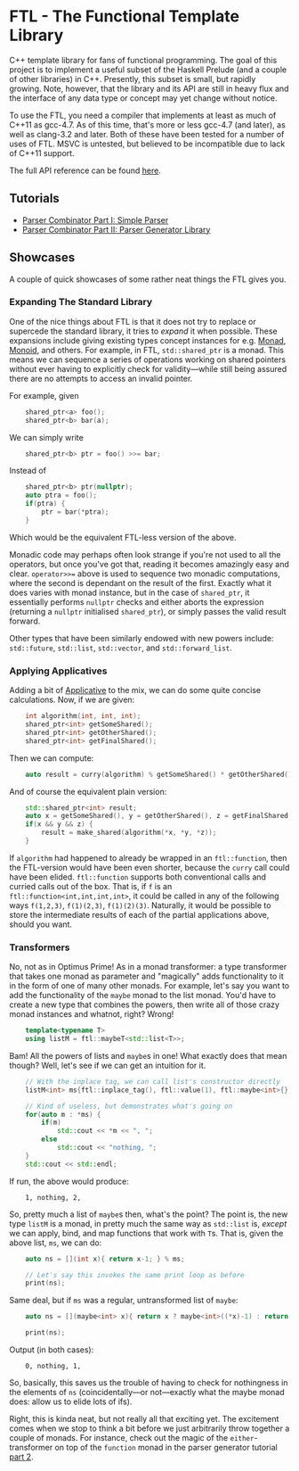 FTL - The Functional Template Library
=====================================

C++ template library for fans of functional programming. The goal of this project is to implement a useful subset of the Haskell Prelude (and a couple of other libraries) in C++. Presently, this subset is small, but rapidly growing. Note, however, that the library and its API are still in heavy flux and the interface of any data type or concept may yet change without notice.

To use the FTL, you need a compiler that implements at least as much of C++11 as gcc-4.7. As of this time, that's more or less gcc-4.7 (and later), as well as clang-3.2 and later. Both of these have been tested for a number of uses of FTL. MSVC is untested, but believed to be incompatible due to lack of C++11 support.

The full API reference can be found [here](http://libftl.org/api/).

Tutorials
---------
* [Parser Combinator Part I: Simple Parser](docs/Parsec-I.md)
* [Parser Combinator Part II: Parser Generator Library](docs/Parsec-II.md)

Showcases
---------
A couple of quick showcases of some rather neat things the FTL gives you.

### Expanding The Standard Library
One of the nice things about FTL is that it does not try to replace or supercede the standard library, it tries to _expand_ it when possible. These expansions include giving existing types concept instances for e.g. [Monad](Monad.md), [Monoid](Monoid.md), and others. For example, in FTL, `std::shared_ptr` is a monad. This means we can sequence a series of operations working on shared pointers without ever having to explicitly check for validity&mdash;while still being assured there are no attempts to access an invalid pointer.

For example, given
```cpp
    shared_ptr<a> foo();
    shared_ptr<b> bar(a);
```

We can simply write
```cpp
    shared_ptr<b> ptr = foo() >>= bar;
```

Instead of
```cpp
    shared_ptr<b> ptr(nullptr);
    auto ptra = foo();
    if(ptra) {
        ptr = bar(*ptra);
    }
```

Which would be the equivalent FTL-less version of the above.

Monadic code may perhaps often look strange if you're not used to all the operators, but once you've got that, reading it becomes amazingly easy and clear. `operator>>=` above is used to sequence two monadic computations, where the second is dependant on the result of the first. Exactly what it does varies with monad instance, but in the case of `shared_ptr`, it essentially performs `nullptr` checks and either aborts the expression (returning a `nullptr` initialised `shared_ptr`), or simply passes the valid result forward.

Other types that have been similarly endowed with new powers include: `std::future`, `std::list`, `std::vector`, and `std::forward_list`.

### Applying Applicatives
Adding a bit of [Applicative](Applicative.md) to the mix, we can do some quite concise calculations. Now, if we are given:
```cpp
    int algorithm(int, int, int);
    shared_ptr<int> getSomeShared();
    shared_ptr<int> getOtherShared();
    shared_ptr<int> getFinalShared();
```

Then we can compute:
```cpp
    auto result = curry(algorithm) % getSomeShared() * getOtherShared() * getFinalShared();
```

And of course the equivalent plain version:
```cpp
    std::shared_ptr<int> result;
    auto x = getSomeShared(), y = getOtherShared(), z = getFinalShared();
    if(x && y && z) {
        result = make_shared(algorithm(*x, *y, *z));
    }
```

If `algorithm` had happened to already be wrapped in an `ftl::function`, then the FTL-version would have been even shorter, because the `curry` call could have been elided. `ftl::function` supports both conventional calls and curried calls out of the box. That is, if `f` is an `ftl::function<int,int,int,int>`, it could be called in any of the following ways `f(1,2,3)`, `f(1)(2,3)`, `f(1)(2)(3)`. Naturally, it would be possible to store the intermediate results of each of the partial applications above, should you want.

### Transformers
No, not as in Optimus Prime! As in a monad transformer: a type transformer that takes one monad as parameter and "magically" adds functionality to it in the form of one of many other monads. For example, let's say you want to add the functionality of the `maybe` monad to the list monad. You'd have to create a new type that combines the powers, then write all of those crazy monad instances and whatnot, right? Wrong!

```cpp
    template<typename T>
    using listM = ftl::maybeT<std::list<T>>;
```
Bam! All the powers of lists and `maybe`s in one! What exactly does that mean though? Well, let's see if we can get an intuition for it.

```cpp
    // With the inplace tag, we can call list's constructor directly
    listM<int> ms{ftl::inplace_tag(), ftl::value(1), ftl::maybe<int>{}, ftl::value(2)};

    // Kind of useless, but demonstrates what's going on
    for(auto m : *ms) {
        if(m)
            std::cout << *m << ", ";
        else
            std::cout << "nothing, ";
    }
    std::cout << std::endl;
```
If run, the above would produce:
```
    1, nothing, 2, 
```
So, pretty much a list of `maybe`s then, what's the point? The point is, the new type `listM` is a monad, in pretty much the same way as `std::list` is, _except_ we can apply, bind, and map functions that work with `T`s. That is, given the above list, `ms`, we can do:

```cpp
    auto ns = [](int x){ return x-1; } % ms;

    // Let's say this invokes the same print loop as before
    print(ns);
``` 
Same deal, but if `ms` was a regular, untransformed list of `maybe`:
```cpp
    auto ns = [](maybe<int> x){ return x ? maybe<int>((*x)-1) : return x; } % ms;

    print(ns);
``` 
Output (in both cases):
```
    0, nothing, 1, 
```
So, basically, this saves us the trouble of having to check for nothingness in the elements of `ns` (coincidentally&mdash;or not&mdash;exactly what the maybe monad does: allow us to elide lots of ifs). 

Right, this is kinda neat, but not really all that exciting yet. The excitement comes when we stop to think a bit before we just arbitrarily throw together a couple of monads. For instance, check out the magic of the `either`-transformer on top of the `function` monad in the parser generator tutorial [part 2](docs/Parsec-II.md).

